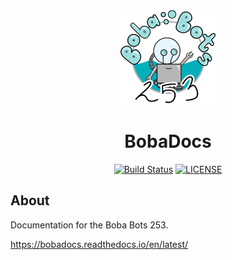 <div style="text-align: center">

<img src="docs/assets/icons/logo.png" width="30%" alt="Boba Bot Logo">

# BobaDocs

[![Build Status][GHAction-image]][GHAction-link]
[![LICENSE][LICENSE-image]][LICENSE-link]

</div>

## About

Documentation for the Boba Bots 253.

https://bobadocs.readthedocs.io/en/latest/

[GHAction-image]: https://github.com/MillsRoboticsTeam253/bobadocs/workflows/CI/badge.svg?branch=master&event=push
[GHAction-link]: https://github.com/MillsRoboticsTeam253/bobadocs/actions?query=event%3Apush+branch%3Amaster
[LICENSE-image]: https://img.shields.io/github/license/MillsRoboticsTeam253/bobadocs
[LICENSE-link]: https://github.com/MillsRoboticsTeam253/bobadocs/blob/master/LICENSE
